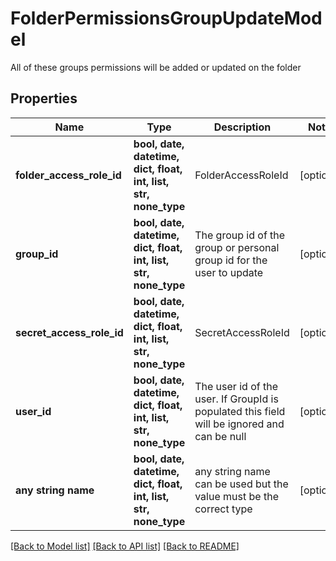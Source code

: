 # FolderPermissionsGroupUpdateModel

All of these groups permissions will be added or updated on the folder

## Properties
Name | Type | Description | Notes
------------ | ------------- | ------------- | -------------
**folder_access_role_id** | **bool, date, datetime, dict, float, int, list, str, none_type** | FolderAccessRoleId | [optional] 
**group_id** | **bool, date, datetime, dict, float, int, list, str, none_type** | The group id of the group or personal group id for the user to update | [optional] 
**secret_access_role_id** | **bool, date, datetime, dict, float, int, list, str, none_type** | SecretAccessRoleId | [optional] 
**user_id** | **bool, date, datetime, dict, float, int, list, str, none_type** | The user id of the user.  If GroupId is populated this field will be ignored and can be null | [optional] 
**any string name** | **bool, date, datetime, dict, float, int, list, str, none_type** | any string name can be used but the value must be the correct type | [optional]

[[Back to Model list]](../README.md#documentation-for-models) [[Back to API list]](../README.md#documentation-for-api-endpoints) [[Back to README]](../README.md)


